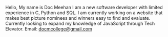 
Hello, My name is Doc Meehan
I am a new software developer with limited experience in C, Python and SQL.
I am currently working on a website that makes best picture nominees and winners easy to find and evaluate.
Currently looking to expand my knowledge of JavaScript through Tech Elevator.
Email: docmcollege@gmail.com
